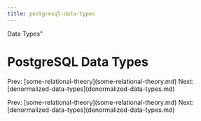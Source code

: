 ```yaml
---
title: postgresql-data-types
---
```


Data Types\"

# PostgreSQL Data Types

Prev:
\[some-relational-theory](some-relational-theory.md)
Next:
\[denormalized-data-types](denormalized-data-types.md)

Prev:
\[some-relational-theory](some-relational-theory.md)
Next:
\[denormalized-data-types](denormalized-data-types.md)
